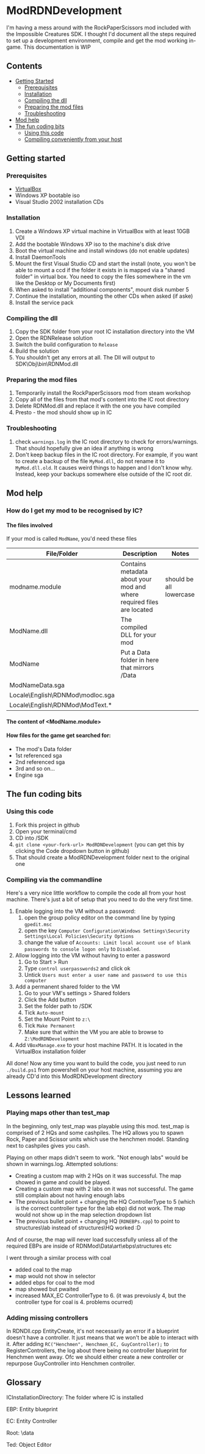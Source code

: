 # ModRDNDevelopment

I'm having a mess around with the RockPaperScissors mod included with the Impossible Creatures SDK. I thought I'd document all the steps required to set up a development environment, compile and get the mod working in-game. This documentation is WIP

## Contents

- [Getting Started](#getting-started)
  - [Prerequisites](#prerequisites)
  - [Installation](#installation)
  - [Compiling the dll](#compiling-the-dll)
  - [Preparing the mod files](#preparing-the-mod-files)
  - [Troubleshooting](#troubleshooting)
- [Mod help](#mod-help)
- [The fun coding bits](#the-fun-coding-bits)
  - [Using this code](#using-this-code)
  - [Compiling conveniently from your host](#compiling-via-the-commandline)

## Getting started

### Prerequisites

- [VirtualBox](https://www.virtualbox.org/wiki/Downloads)
- Windows XP bootable iso
- Visual Studio 2002 installation CDs

### Installation

1. Create a Windows XP virtual machine in VirtualBox with at least 10GB VDI
1. Add the bootable Windows XP iso to the machine's disk drive
1. Boot the virtual machine and install windows (do not enable updates)
1. Install DaemonTools
1. Mount the first Visual Studio CD and start the install (note, you won't be able to mount a ccd if the folder it exists in is mapped via a "shared folder" in virtual box. You need to copy the files somewhere in the vm like the Desktop or My Documents first)
1. When asked to install "additional components", mount disk number 5
1. Continue the installation, mounting the other CDs when asked (if aske)
1. Install the service pack

### Compiling the dll

1. Copy the SDK folder from your root IC installation directory into the VM
1. Open the RDNRelease solution
1. Switch the build configuration to `Release`
1. Build the solution
1. You shouldn't get any errors at all. The Dll will output to SDK\Obj\bin\RDNMod.dll

### Preparing the mod files

1. Temporarily install the RockPaperScissors mod from steam workshop
1. Copy all of the files from that mod's content into the IC root directory
1. Delete RDNMod.dll and replace it with the one you have compiled
1. Presto - the mod should show up in IC

### Troubleshooting

1. check `warnings.log` in the IC root directory to check for errors/warnings. That should hopefully give an idea if anything is wrong
1. Don't keep backup files in the IC root directory. For example, if you want to create a backup of the file `MyMod.dll`, do not rename it to `MyMod.dll.old`. It causes weird things to happen and I don't know why. Instead, keep your backups somewhere else outside of the IC root dir.

## Mod help

### How do I get my mod to be recognised by IC?

#### The files involved

If your mod is called `ModName`, you'd need these files

| File/Folder                      | Description                                                           | Notes                   |
|----------------------------------|-----------------------------------------------------------------------|-------------------------|
| modname.module                   | Contains metadata about your mod and where required files are located | should be all lowercase |
| ModName.dll                      | The compiled DLL for your mod                                         |                         |
| ModName                          | Put a Data folder in here that mirrors <ICRootDir>/Data               |                         |
| ModNameData.sga                  |                                                                       |                         |
| Locale\English\RDNMod\modloc.sga |                                                                       |                         |
| Locale\English\RDNMod\ModText.*  |                                                                       |                         |
  
#### The content of <ModName.module>

#### How files for the game get searched for:

- The mod's Data folder
- 1st referenced sga
- 2nd referenced sga
- 3rd and so on...
- Engine sga

## The fun coding bits

### Using this code

1. Fork this project in github
2. Open your terminal/cmd
3. CD into <ICInstallationDirectory>/SDK
5. `git clone <your-fork-url> ModRDNDevelopment` (you can get this by clicking the Code dropdown button in github)
6. That should create a ModRDNDevelopment folder next to the original one

### Compiling via the commandline

Here's a very nice little workflow to compile the code all from your host machine. There's just a bit of
setup that you need to do the very first time.

1. Enable logging into the VM without a password:
    1. open the group policy editor on the command line by typing `gpedit.msc`
    2. open the key `Computer Configuration\Windows Settings\Security Settings\Local Policies\Security Options`
    3. change the value of `Accounts: Limit local account use of blank passwords to console logon only` to `Disabled`.
2. Allow logging into the VM without having to enter a password
    1. Go to Start > Run
    2. Type `control userpasswords2` and click ok
    3. Untick `Users must enter a user name and password to use this computer`
3. Add a permanent shared folder to the VM
    1. Go to your VM's settings > Shared folders
    2. Click the Add button
    3. Set the folder path to <ICInstallationDirectory>/SDK
    4. Tick `Auto-mount`
    5. Set the Mount Point to `z:\`
    6. Tick `Make Permanent`
    7. Make sure that within the VM you are able to browse to `Z:\ModRDNDevelopment`
4. Add `VBoxManage.exe` to your host machine PATH. It is located in the VirtualBox installation folder

All done! Now any time you want to build the code, you just need to run `./build.ps1` from powershell on
your host machine, assuming you are already CD'd into this ModRDNDevelopment directory

## Lessons learned

### Playing maps other than test_map

In the beginning, only test_map was playable using this mod. test_map is comprised of 2 HQs and some cashpiles.
The HQ allows you to spawn Rock, Paper and Scissor units which use the henchmen model. Standing next to cashpiles gives
you cash.

Playing on other maps didn't seem to work. "Not enough labs" would be shown in warnings.log. Attempted solutions:

- Creating a custom map with 2 HQs on it was successful. The map showed in game and could be played.
- Creating a custom map with 2 labs on it was not successful. The game still complain about not having enough labs
- The previous bullet point + changing the HQ ControllerType to 5 (which is the correct controller
  type for the lab ebp) did not work. The map would not show up in the map selection dropdown list
- The previous bullet point + changing HQ (`RDNEBPs.cpp`) to point to structures\lab instead of structures\HQ worked :D

And of course, the map will never load successfully unless all of the required EBPs are inside of
RDNMod\Data\art\ebps\structures etc

I went through a similar process with coal

- added coal to the map
- map would not show in selector
- added ebps for coal to the mod
- map showed but pwaited
- increased MAX_EC ControllerType to 6. (it was prevoiusly 4, but the controller type for coal is 4. problems ocurred)

### Adding missing controllers

In RDNDll.cpp EntityCreate, it's not necessarily an error if a blueprint doesn't have a controller. It just means that
we won't be able to interact with it. After adding `RC("Henchmen", Henchmen_EC, GuyController);` to RegisterControllers,
the log about there being no controller blueprint for Henchmen went away. Ofc we should either create a new controller
or repurpose GuyController into Henchmen controller.

## Glossary

ICInstallationDirectory: The folder where IC is installed

EBP: Entity blueprint

EC: Entity Controller

Root: <ICInstallationDirectory>\data

Ted: Object Editor
